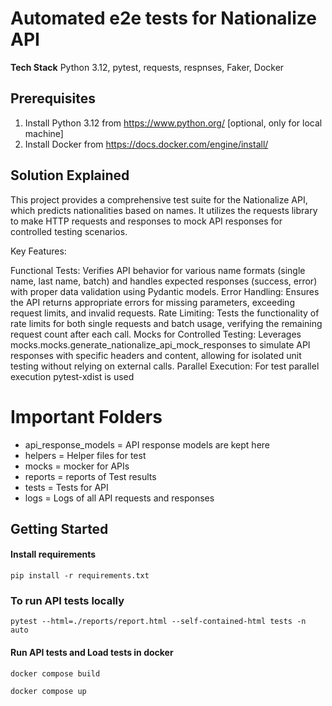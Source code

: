 # Automated e2e tests for Nationalize API

**Tech Stack**
Python 3.12, pytest, requests, respnses, Faker, Docker

## Prerequisites
1. Install Python 3.12 from https://www.python.org/ [optional, only for local machine]
2. Install Docker from https://docs.docker.com/engine/install/

## Solution Explained

This project provides a comprehensive test suite for the Nationalize API, which predicts nationalities based on names. It utilizes the requests library to make HTTP requests and responses to mock API responses for controlled testing scenarios.

Key Features:

Functional Tests: Verifies API behavior for various name formats (single name, last name, batch) and handles expected responses (success, error) with proper data validation using Pydantic models.
Error Handling: Ensures the API returns appropriate errors for missing parameters, exceeding request limits, and invalid requests.
Rate Limiting: Tests the functionality of rate limits for both single requests and batch usage, verifying the remaining request count after each call.
Mocks for Controlled Testing: Leverages mocks.mocks.generate_nationalize_api_mock_responses to simulate API responses with specific headers and content, allowing for isolated unit testing without relying on external calls.
Parallel Execution: For test parallel execution pytest-xdist is used

# Important Folders
- api_response_models = API response models are kept here
- helpers = Helper files for test
- mocks = mocker for APIs
- reports = reports of Test results
- tests = Tests for API
- logs = Logs of all API requests and responses

    
## Getting Started

#### Install requirements

```
pip install -r requirements.txt
```

### To run API tests locally

```
pytest --html=./reports/report.html --self-contained-html tests -n auto
```

#### Run API tests and Load tests in docker

```
docker compose build
```

```
docker compose up
```
